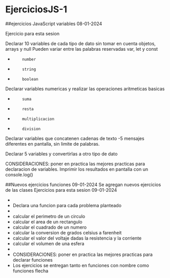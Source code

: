 # EjerciciosJS-1

##ejercicios JavaScript variables 08-01-2024

Ejercicio para esta sesion

Declarar 10 variables de cada tipo de dato sin tomar en cuenta objetos, arrays y null
Pueden variar entre las palabras reservadas var, let y const

-         number
-         string
-         boolean

Declarar variables numericas y realizar las operaciones aritmeticas basicas

-         suma
-         resta
-         multiplicacion
-         division

Declarar variables que concatenen cadenas de texto
-5 mensajes diferentes en pantalla, sin limite de palabras.

Declarar 5 variables y convertirlas a otro tipo de dato

CONSIDERACIONES: poner en practica las mejores practicas para declaracion de variables.
Imprimir los resultados en pantalla con un console.log()

##Nuevos ejercicios funciones 09-01-2024
Se agregan nuevos ejercicios de las clases
Ejercicios para esta sesion 09-01-2024

-
-   Declara una funcion para cada problema planteado
-
-   calcular el perimetro de un circulo
-   calcular el area de un rectangulo
-   calcular el cuadrado de un numero
-   calcular la conversion de grados celsius a farenheit
-   calcular el valor del voltaje dadas la resistencia y la corriente
-   calcular el volumen de una esfera
-
-   CONSIDERACIONES: poner en practica las mejores practicas para declarar funciones
-   Los ejercicios se entregan tanto en funciones con nombre como funciones flecha

